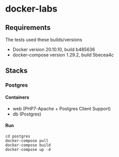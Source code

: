 # docker-labs

## Requirements

The tests used these builds/versions

* Docker version 20.10.10, build b485636
* docker-compose version 1.29.2, build 5becea4c

## Stacks

### Postgres

#### Containers

* web (PHP7-Apache + Postgres Client Support)
* db (Postgres)

#### Run

```shell
cd postgres
docker-compose pull
docker-compose build
docker-compose up -d
```